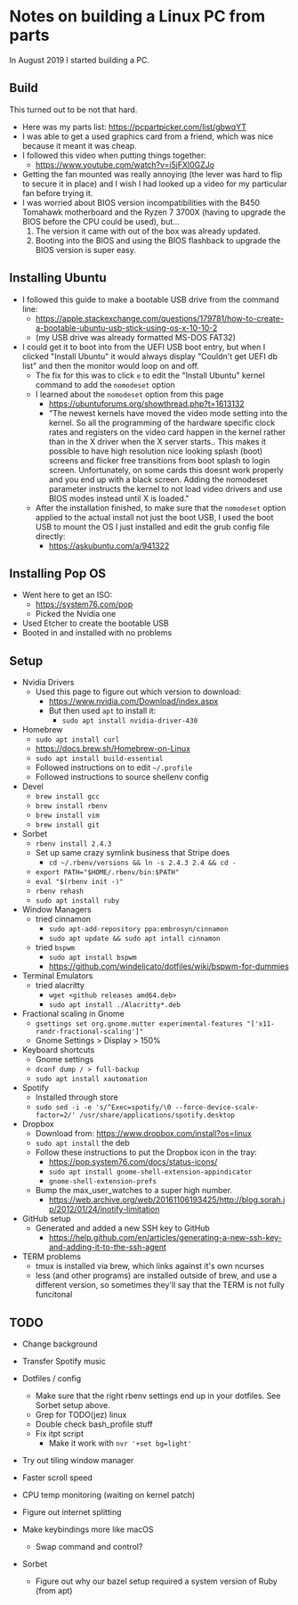 # Notes on building a Linux PC from parts

In August 2019 I started building a PC.

## Build

This turned out to be not that hard.

- Here was my parts list: <https://pcpartpicker.com/list/gbwqYT>
- I was able to get a used graphics card from a friend, which was nice because
  it meant it was cheap.
- I followed this video when putting things together:
  - <https://www.youtube.com/watch?v=i5jFXl0GZJo>
- Getting the fan mounted was really annoying (the lever was hard to flip to
  secure it in place) and I wish I had looked up a video for my particular fan
  before trying it.
- I was worried about BIOS version incompatibilities with the B450 Tomahawk
  motherboard and the Ryzen 7 3700X (having to upgrade the BIOS before the CPU
  could be used), but...
  1. The version it came with out of the box was already updated.
  2. Booting into the BIOS and using the BIOS flashback to upgrade the BIOS
     version is super easy.

## Installing Ubuntu

- I followed this guide to make a bootable USB drive from the command line:
  - <https://apple.stackexchange.com/questions/179781/how-to-create-a-bootable-ubuntu-usb-stick-using-os-x-10-10-2>
  - (my USB drive was already formatted MS-DOS FAT32)
- I could get it to boot into from the UEFI USB boot entry, but when I clicked
  "Install Ubuntu" it would always display "Couldn't get UEFI db list" and then
  the monitor would loop on and off.
  - The fix for this was to click `e` to edit the "Install Ubuntu" kernel
    command to add the `nomodeset` option
  - I learned about the `nomodeset` option from this page
    - <https://ubuntuforums.org/showthread.php?t=1613132>
    - "The newest kernels have moved the video mode setting into the kernel. So
      all the programming of the hardware specific clock rates and registers on
      the video card happen in the kernel rather than in the X driver when the X
      server starts.. This makes it possible to have high resolution nice
      looking splash (boot) screens and flicker free transitions from boot
      splash to login screen. Unfortunately, on some cards this doesnt work
      properly and you end up with a black screen. Adding the nomodeset
      parameter instructs the kernel to not load video drivers and use BIOS
      modes instead until X is loaded."
  - After the installation finished, to make sure that the `nomodeset` option
    applied to the actual install not just the boot USB, I used the boot USB to
    mount the OS I just installed and edit the grub config file directly:
      - <https://askubuntu.com/a/941322>


## Installing Pop OS

- Went here to get an ISO:
  - <https://system76.com/pop>
  - Picked the Nvidia one
- Used Etcher to create the bootable USB
- Booted in and installed with no problems

## Setup

- Nvidia Drivers
  - Used this page to figure out which version to download:
    - <https://www.nvidia.com/Download/index.aspx>
    - But then used `apt` to install it:
      - `sudo apt install nvidia-driver-430`
- Homebrew
  - `sudo apt install curl`
  - <https://docs.brew.sh/Homebrew-on-Linux>
  - `sudo apt install build-essential`
  - Followed instructions on to edit `~/.profile`
  - Followed instructions to source shellenv config
- Devel
  - `brew install gcc`
  - `brew install rbenv`
  - `brew install vim`
  - `brew install git`
- Sorbet
  - `rbenv install 2.4.3`
  - Set up same crazy symlink business that Stripe does
    - `cd ~/.rbenv/versions && ln -s 2.4.3 2.4 && cd -`
  - `export PATH="$HOME/.rbenv/bin:$PATH"`
  - `eval "$(rbenv init -)"`
  - `rbenv rehash`
  - `sudo apt install ruby`
- Window Managers
  - tried cinnamon
    - `sudo apt-add-repository ppa:embrosyn/cinnamon`
    - `sudo apt update && sudo apt intall cinnamon`
  - tried `bspwm`
    - `sudo apt install bspwm`
    - <https://github.com/windelicato/dotfiles/wiki/bspwm-for-dummies>
- Terminal Emulators
  - tried alacritty
    - `wget <github releases amd64.deb>`
    - `sudo apt install ./Alacritty*.deb`
- Fractional scaling in Gnome
  - `gsettings set org.gnome.mutter experimental-features "['x11-randr-fractional-scaling']"`
  - Gnome Settings > Display > 150%
- Keyboard shortcuts
  - Gnome settings
  - `dconf dump / > full-backup`
  - `sudo apt install xautomation`
- Spotify
  - Installed through store
  - `sudo sed -i -e 's/^Exec=spotify/\0 --force-device-scale-factor=2/' /usr/share/applications/spotify.desktop`
- Dropbox
  - Download from: <https://www.dropbox.com/install?os=linux>
  - `sudo apt install` the deb
  - Follow these instructions to put the Dropbox icon in the tray:
    - <https://pop.system76.com/docs/status-icons/>
    - `sudo apt install gnome-shell-extension-appindicator`
    - `gnome-shell-extension-prefs`
  - Bump the max_user_watches to a super high number.
    - <https://web.archive.org/web/20161106193425/http://blog.sorah.jp/2012/01/24/inotify-limitation>
- GitHub setup
  - Generated and added a new SSH key to GitHub
    - <https://help.github.com/en/articles/generating-a-new-ssh-key-and-adding-it-to-the-ssh-agent>
- TERM problems
  - tmux is installed via brew, which links against it's own ncurses
  - less (and other programs) are installed outside of brew, and use a different
    version, so sometimes they'll say that the TERM is not fully funcitonal

## TODO

- Change background
- Transfer Spotify music

- Dotfiles / config
  - Make sure that the right rbenv settings end up in your dotfiles. See Sorbet
    setup above.
  - Grep for TODO(jez) linux
  - Double check bash_profile stuff
  - Fix itpt script
    - Make it work with `nvr '+set bg=light'`

- Try out tiling window manager
- Faster scroll speed
- CPU temp monitoring (waiting on kernel patch)
- Figure out internet splitting
- Make keybindings more like macOS
  - Swap command and control?

- Sorbet
  - Figure out why our bazel setup required a system version of Ruby (from apt)
